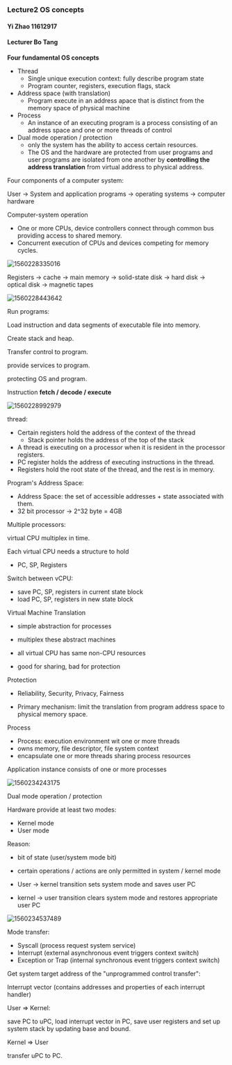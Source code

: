 ### Lecture2 OS concepts

#### Yi Zhao 11612917

#### Lecturer Bo Tang



**Four fundamental OS concepts**

- Thread
  - Single unique execution context: fully describe program state
  - Program counter, registers, execution flags, stack
- Address space (with translation)
  - Program execute in an address apace that is distinct from the memory space of physical machine
- Process
  - An instance of an executing program is a process consisting of an address space and one or more threads of control
- Dual mode operation / protection
  - only the system has the ability to access certain resources.
  - The OS and the hardware are protected from user programs and user programs are isolated from one another by **controlling the address translation** from virtual address to physical address.

Four components of a computer system:

User -> System and application programs -> operating systems -> computer hardware



Computer-system operation

- One or more CPUs, device controllers connect through common bus providing access to shared memory.
- Concurrent execution of CPUs and devices competing for memory cycles.

![1560228335016](C:\Users\11612\AppData\Roaming\Typora\typora-user-images\1560228335016.png)

Registers -> cache -> main memory -> solid-state disk -> hard disk -> optical disk -> magnetic tapes

![1560228443642](C:\Users\11612\AppData\Roaming\Typora\typora-user-images\1560228443642.png)

Run programs:

Load instruction and data segments of executable file into memory.

Create stack and heap.

Transfer control to program.

provide services to program.

protecting OS and program.



Instruction **fetch / decode / execute**

![1560228992979](C:\Users\11612\AppData\Roaming\Typora\typora-user-images\1560228992979.png)



thread:

- Certain registers hold the address of the context of the thread
  - Stack pointer holds the address of the top of the stack
- A thread is executing on a processor when it is resident in the processor registers.
- PC register holds the address of executing instructions in the thread.
- Registers hold the root state of the thread, and the rest is in memory.



Program's Address Space:

- Address Space: the set of accessible addresses + state associated with them.
- 32 bit processor -> 2^32 byte = 4GB



Multiple processors:

virtual CPU multiplex in time.

Each virtual CPU needs a structure to hold 

- PC, SP, Registers

Switch between vCPU:

- save PC, SP, registers in current state block 
- load PC, SP, registers in new state block



Virtual Machine Translation 

- simple abstraction for processes

- multiplex these abstract machines
- all virtual CPU has same non-CPU resources

- good for sharing, bad for protection



Protection

- Reliability, Security, Privacy, Fairness

- Primary mechanism: limit the translation from program address space to physical memory space.



Process

- Process: execution environment wit one or more threads
- owns memory, file descriptor, file system context
- encapsulate one or more threads sharing process resources

Application instance consists of one or more processes



![1560234243175](C:\Users\11612\AppData\Roaming\Typora\typora-user-images\1560234243175.png)

Dual mode operation / protection

Hardware provide at least two modes:

- Kernel mode
- User mode

Reason:

- bit of state (user/system mode bit)

- certain operations / actions are only permitted in system / kernel mode
- User -> kernel transition sets system mode and saves user PC
- kernel -> user transition clears system mode and restores appropriate user PC



![1560234537489](C:\Users\11612\AppData\Roaming\Typora\typora-user-images\1560234537489.png)

Mode transfer:

- Syscall (process request system service)
- Interrupt (external asynchronous event triggers context switch)
- Exception or Trap (internal synchronous event triggers context switch)



Get system target address of the "unprogrammed control transfer":

Interrupt vector (contains addresses and properties of each interrupt handler)



User => Kernel:

save PC to uPC, load interrupt vector in PC, save user registers and set up system stack by updating base and bound.



Kernel => User

transfer uPC to PC.